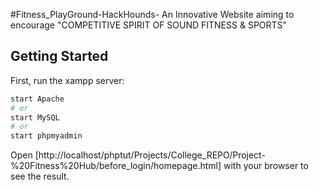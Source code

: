 #Fitness_PlayGround-HackHounds-
An Innovative Website aiming to encourage "COMPETITIVE SPIRIT OF SOUND FITNESS & SPORTS"

## Getting Started

First, run the xampp server:

```bash
start Apache
# or
start MySQL 
# or
start phpmyadmin
```

Open [http://localhost/phptut/Projects/College_REPO/Project-%20Fitness%20Hub/before_login/homepage.html] with your browser to see the result.
